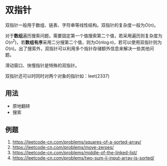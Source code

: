 # 双指针
双指针一般用于数组、链表、字符串等线性结构。双指针的复杂度一般为$O(n)$。

对于**数组**遍历搜索问题，需要固定第一个值搜索第二个值，若采用遍历则复杂度为$O(n^2)$，若**数组有序**采用二分搜第二个值，则为$O(n\log{n})$，若可以使用双指针则为$O(n)$。出了搜索外，双指针可以利用多个指针存储额外信息来解决一些其他问题。

滑动窗口、快慢指针是特殊的双指针。

双指针还可以时同时对两个对象的指针如：leet(2337)

## 用法
- 原地翻转
- 搜索


## 例题
1. https://leetcode-cn.com/problems/squares-of-a-sorted-array/
2. https://leetcode-cn.com/problems/move-zeroes/
3. https://leetcode-cn.com/problems/middle-of-the-linked-list/
4. https://leetcode-cn.com/problems/two-sum-ii-input-array-is-sorted/